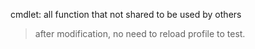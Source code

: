 cmdlet: all function that not shared to be used by others

> after modification, no need to reload profile to test.